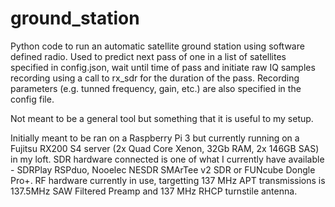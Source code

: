 # ground_station
Python code to run an automatic satellite ground station using software defined radio.
Used to predict next pass of one in a list of satellites specified in config.json, wait until time of pass and initiate raw IQ samples recording using a call to rx_sdr for the duration of the pass. Recording parameters (e.g. tunned frequency, gain, etc.) are also specified in the config file. 

Not meant to be a general tool but something that it is useful to my setup. 

Initially meant to be ran on a Raspberry Pi 3 but currently running on a Fujitsu RX200 S4 server (2x Quad Core Xenon, 32Gb RAM, 2x 146GB SAS) in my loft. SDR hardware connected is one of what I currently have available - SDRPlay RSPduo, Nooelec NESDR SMArTee v2 SDR or FUNcube Dongle Pro+. RF hardware currently in use, targetting 137 MHz APT transmissions is 137.5MHz SAW Filtered Preamp and 137 MHz RHCP turnstile antenna. 




